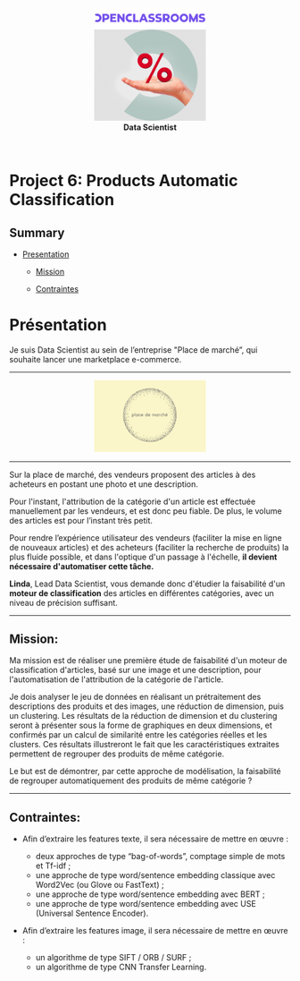 <br>
<p align="center"> 
    <img src="pictures/logo_openclassrooms.png" width="200" alt="openclassrooms logo"  />
    <br>
    <img src="pictures/logo_data_scientist.png" width="200" alt="data scientist logo"  />
    <br>
    <strong> Data Scientist </strong>
</p>
<br>

# Project 6: Products Automatic Classification

## Summary

- <a href="#C1">Presentation</a>

    - <a href="#C11">Mission</a>

    - <a href="#C12">Contraintes</a>

# <a name="C1">Présentation</a>

Je suis Data Scientist au sein de l’entreprise "Place de marché”, qui souhaite lancer une marketplace e-commerce.


***
<p align="center">    
    <img src="pictures/logo_place_de_marche.png" width="200"  alt="place de marche logo"/>    
</p>

***

Sur la place de marché, des vendeurs proposent des articles à des acheteurs en postant une photo et une description.

Pour l'instant, l'attribution de la catégorie d'un article est effectuée manuellement par les vendeurs, et est donc peu fiable. De plus, le volume des articles est pour l’instant très petit.

Pour rendre l’expérience utilisateur des vendeurs (faciliter la mise en ligne de nouveaux articles) et des acheteurs (faciliter la recherche de produits) la plus fluide possible, et dans l'optique d'un passage à l'échelle, **il devient nécessaire d'automatiser cette tâche.**

**Linda**, Lead Data Scientist, vous demande donc d'étudier la faisabilité d'un **moteur de classification** des articles en différentes catégories, avec un niveau de précision suffisant.


---


## <a name="C11">Mission:</a> 
Ma mission est de réaliser une première étude de faisabilité d'un moteur de classification d'articles, basé sur une image et une description, pour l'automatisation de l'attribution de la catégorie de l'article.

Je dois analyser le jeu de données en réalisant un prétraitement des descriptions des produits et des images, une réduction de dimension, puis un clustering. Les résultats de la réduction de dimension et du clustering seront à présenter sous la forme de graphiques en deux dimensions, et confirmés par un calcul de similarité entre les catégories réelles et les clusters. Ces résultats illustreront le fait que les caractéristiques extraites permettent de regrouper des produits de même catégorie.

Le but est de démontrer, par cette approche de modélisation, la faisabilité de regrouper automatiquement des produits de même catégorie ?

---


## <a name="C12">Contraintes:</a> 

* Afin d’extraire les features texte, il sera nécessaire de mettre en œuvre :
    * deux approches de type “bag-of-words”, comptage simple de mots et Tf-idf ;
    * une approche de type word/sentence embedding classique avec Word2Vec (ou Glove ou FastText) ;
    * une approche de type word/sentence embedding avec BERT ;
    * une approche de type word/sentence embedding avec USE (Universal Sentence Encoder). 

* Afin d’extraire les features image, il sera nécessaire de mettre en œuvre :
    * un algorithme de type SIFT / ORB / SURF ;
    * un algorithme de type CNN Transfer Learning.
